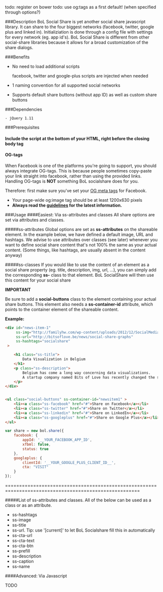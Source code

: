 todo: register on bower
todo: use og:tags as a first default! (when specified through options?)



###Description
BoL Social Share is yet another social share javascript library. It can share to the four biggest networks (facebook, twitter, google plus and linked in). Initializiation is done through a config file with settings for every network (eg. app id's). BoL Social Share is different from other social-share libraries because it allows for a broad customization of the share dialogs.



###Benefits

- No need to load additional scripts

    facebook, twitter and google-plus scripts are injected when needed

- 1 naming convention for all supported social networks

- Supports default share buttons (without app ID) as well as custom share buttons


###Dependencies

    - jQuery 1.11


###Prerequisites
#### Include the script at the **bottom** of your HTML, right before the closing body tag


#### OG-tags
When Facebook is one of the platforms you're going to support, you should always integrate OG-tags.
This is because people sometimes copy-paste your link straight into facebook, rather than using the provided links. Handling OG-tags is **NOT** something BoL socialshare does for you.

Therefore: first make sure you've set your [OG meta tags](https://developers.facebook.com/docs/sharing/best-practices) for Facebook.
- Your page-wide og:image tag should be at least 1200x630 pixels
- **Always read the [guidelines](https://developers.facebook.com/docs/sharing/best-practices) for the latest information.**



###Usage
####Easiest: Via ss-attributes and classes
All share options are set via attributes and classes.

#####ss-attributes
Global options are set as **ss-attributes** on the shareable element.
In the example below, we have defined a default image, URL and hashtags. We advise to use attributes over classes (see later) whenever you want to define social share content that's not 100% the same as your actual content. (Some things, like hashtags, are usually absent in the content anyway)

#####ss-classes
If you would like to use the content of an element as a social share property (eg. title, description, img, url, ...), you can simply add the corresponding **ss-** class to that element. BoL SocialShare will then use this content for your social share

**IMPORTANT**

Be sure to add a **social-buttons** class to the element containing your actual share buttons. This element also needs a **ss-container-id** attribute, which points to the container element of the shareable content.



**Example:**
```html
<div id="news-item-1"
     ss-img="http://familyhw.com/wp-content/uploads/2012/12/SocialMedia-FEATURED.jpg"
     ss-url="http://bitsoflove.be/news/social-share-graphs"
     ss-hashtags="socialshare"
 >

    <h1 class="ss-title">
        Data Visualization in Belgium
    </h1>
    <p class="ss-description">
        Belgium has come a long way concerning data visualizations.
        A startup company named Bits of Love has recently changed the scene.
    </p>
</div>


<ul class="social-buttons" ss-container-id="newsitem1" >
    <li><a class="ss-facebook" href="#">Share on Facebook</a></li>
    <li><a class="ss-twitter" href="#">Share on Twitter</a></li>
    <li><a class="ss-linkedin" href="#">Share on LinkedIn</a></li>
    <li><a class="ss-googleplus" href="#">Share on Google Plus</a></li>
</ul>

```


```javascript
var share = new bol.share({
    facebook: {
        appId: '__YOUR_FACEBOOK_APP_ID',
        xfbml: false,
        status: true
    },
    googleplus: {
        clientId: '__YOUR_GOOGLE_PLUS_CLIENT_ID__',
        cta: "VISIT"
    }
});
```


======================================================================================================


#####List of ss-attributes and classes.
All of the below can be used as a class or as an attribute.

- ss-hashtags
- ss-image
- ss-title
- ss-url. Tip: use '[current]' to let BoL Socialshare fill this in automatically
- ss-cta-url
- ss-cta-text
- ss-cta-btn
- ss-prefill
- ss-description
- ss-caption
- ss-name




####Advanced: Via Javascript


TODO


<!--
Use images that are at least 1200 x 630 pixels for the best display on high resolution devices. At the minimum, you should use images that are 600 x 315 pixels to display link page posts with larger images.

###Options



###Facebook

Read the guidelines for up-to-date information!

og:image should be at least 1200x630 px
-->
